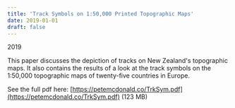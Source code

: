 ```yaml
---
title: 'Track Symbols on 1:50,000 Printed Topographic Maps'
date: 2019-01-01
draft: false
---
```

2019

This paper discusses the depiction of tracks on New Zealand's topographic maps. It also contains the results of a look at the track symbols on the 1:50,000 topographic maps of twenty-five countries in Europe.

See the full pdf here: [https://petemcdonald.co/TrkSym.pdf](https://petemcdonald.co/TrkSym.pdf) (123 MB)
